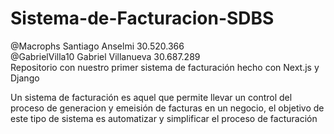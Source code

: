# Sistema-de-Facturacion-SDBS  
@Macrophs Santiago Anselmi 30.520.366  
@GabrielVilla10 Gabriel Villanueva 30.687.289  
  Repositorio con nuestro primer sistema de facturación hecho con Next.js y Django  
 
 Un sistema de facturación es aquel que permite llevar un control del proceso de generacion y emeisión de facturas en un negocio, el objetivo de este tipo de sistema es automatizar y simplificar el proceso de facturación
